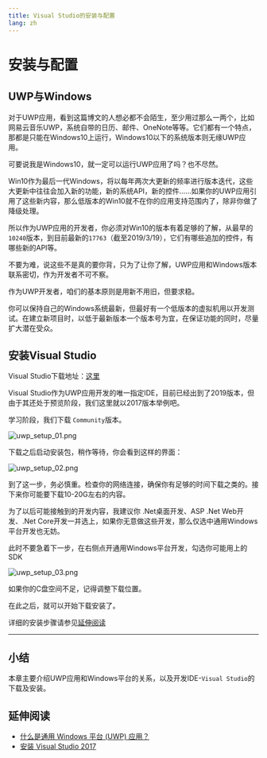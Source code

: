 ```yaml
---
title: Visual Studio的安装与配置
lang: zh
---
```


# 安装与配置

## UWP与Windows

对于UWP应用，看到这篇博文的人想必都不会陌生，至少用过那么一两个，比如网易云音乐UWP，系统自带的日历、邮件、OneNote等等。它们都有一个特点，那都是只能在Windows10上运行，Windows10以下的系统版本则无缘UWP应用。

可要说我是Windows10，就一定可以运行UWP应用了吗？也不尽然。

Win10作为最后一代Windows，将以每年两次大更新的频率进行版本迭代，这些大更新中往往会加入新的功能，新的系统API，新的控件……如果你的UWP应用引用了这些新内容，那么低版本的Win10就不在你的应用支持范围内了，除非你做了降级处理。

所以作为UWP应用的开发者，你必须对Win10的版本有着足够的了解，从最早的`10240`版本，到目前最新的`17763`（截至2019/3/19），它们有哪些追加的控件，有哪些新的API等。

不要为难，说这些不是真的要你背，只为了让你了解，UWP应用和Windows版本联系密切，作为开发者不可不察。

作为UWP开发者，咱们的基本原则是用新不用旧，但要求稳。

你可以保持自己的Windows系统最新，但最好有一个低版本的虚拟机用以开发测试。在建立新项目时，以低于最新版本一个版本号为宜，在保证功能的同时，尽量扩大潜在受众。

## 安装Visual Studio

Visual Studio下载地址：[这里](https://visualstudio.microsoft.com/)

Visual Studio作为UWP应用开发的唯一指定IDE，目前已经出到了2019版本，但由于其还处于预览阶段，我们这里就以2017版本举例吧。

学习阶段，我们下载 `Community`版本。

![uwp_setup_01.png](https://storage.live.com/items/51816931BAB0F7A8!12434?authkey=AO7QXpgYo7-5DUU)

下载之后启动安装包，稍作等待，你会看到这样的界面：

![uwp_setup_02.png](https://storage.live.com/items/51816931BAB0F7A8!12435?authkey=AO7QXpgYo7-5DUU)

到了这一步，务必慎重。检查你的网络连接，确保你有足够的时间下载之类的。接下来你可能要下载10-20G左右的内容。

为了以后可能接触到的开发内容，我建议你 .Net桌面开发、ASP .Net Web开发、.Net Core开发一并选上，如果你无意做这些开发，那么仅选中通用Windows平台开发也无妨。

此时不要急着下一步，在右侧点开通用Windows平台开发，勾选你可能用上的SDK

![uwp_setup_03.png](https://storage.live.com/items/51816931BAB0F7A8!12437?authkey=AO7QXpgYo7-5DUU)

如果你的C盘空间不足，记得调整下载位置。

在此之后，就可以开始下载安装了。

详细的安装步骤请参见[延伸阅读](#延伸阅读)

---

## 小结

本章主要介绍UWP应用和Windows平台的关系，以及开发IDE-`Visual Studio`的下载及安装。

## 延伸阅读

- [什么是通用 Windows 平台 (UWP) 应用？](https://docs.microsoft.com/zh-cn/windows/uwp/get-started/universal-application-platform-guide)
- [安装 Visual Studio 2017](https://docs.microsoft.com/zh-cn/visualstudio/install/install-visual-studio?view=vs-2017)

